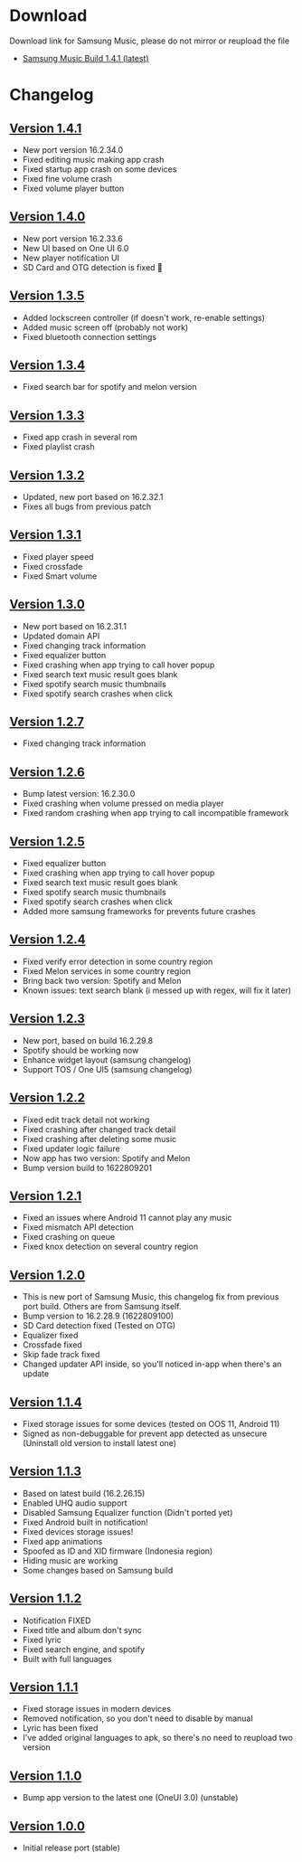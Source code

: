 # Download
Download link for Samsung Music, please do not mirror or reupload the file

- [Samsung Music Build 1.4.1 (latest)](https://www.pling.com/p/1537956/)


# Changelog

## [Version 1.4.1](https://www.pling.com/p/1537956/)
- New port version 16.2.34.0
- Fixed editing music making app crash
- Fixed startup app crash on some devices
- Fixed fine volume crash
- Fixed volume player button

## [Version 1.4.0](https://www.pling.com/p/1537956/)
- New port version 16.2.33.6
- New UI based on One UI 6.0
- New player notification UI
- SD Card and OTG detection is fixed 🎉

## [Version 1.3.5](https://www.pling.com/p/1537956/)
- Added lockscreen controller (if doesn't work, re-enable settings)
- Added music screen off (probably not work)
- Fixed bluetooth connection settings

## [Version 1.3.4](https://www.pling.com/p/1537956/)
- Fixed search bar for spotify and melon version

## [Version 1.3.3](https://www.pling.com/p/1537956/)
- Fixed app crash in several rom
- Fixed playlist crash

## [Version 1.3.2](https://www.pling.com/p/1537956/)
- Updated, new port based on 16.2.32.1
- Fixes all bugs from previous patch

## [Version 1.3.1](https://www.pling.com/p/1537956/)
- Fixed player speed
- Fixed crossfade
- Fixed Smart volume

## [Version 1.3.0](https://www.pling.com/p/1537956/)
- New port based on 16.2.31.1
- Updated domain API
- Fixed changing track information
- Fixed equalizer button
- Fixed crashing when app trying to call hover popup
- Fixed search text music result goes blank
- Fixed spotify search music thumbnails
- Fixed spotify search crashes when click

## [Version 1.2.7](https://www.pling.com/p/1537956/)
- Fixed changing track information

## [Version 1.2.6](https://www.pling.com/p/1537956/)
- Bump latest version: 16.2.30.0
- Fixed crashing when volume pressed on media player
- Fixed random crashing when app trying to call incompatible framework

## [Version 1.2.5](https://www.pling.com/p/1537956/)
- Fixed equalizer button
- Fixed crashing when app trying to call hover popup
- Fixed search text music result goes blank
- Fixed spotify search music thumbnails
- Fixed spotify search crashes when click
- Added more samsung frameworks for prevents future crashes

## [Version 1.2.4](https://www.pling.com/p/1537956/)
- Fixed verify error detection in some country region
- Fixed Melon services in some country region
- Bring back two version: Spotify and Melon
- Known issues: text search blank (i messed up with regex, will fix it later)

## [Version 1.2.3](https://www.pling.com/p/1537956/)
- New port, based on build 16.2.29.8
- Spotify should be working now
- Enhance widget layout (samsung changelog)
- Support TOS / One UI5 (samsung changelog)

## [Version 1.2.2](https://www.pling.com/p/1537956/)
- Fixed edit track detail not working
- Fixed crashing after changed track detail
- Fixed crashing after deleting some music
- Fixed updater logic failure
- Now app has two version: Spotify and Melon
- Bump version build to 1622809201

## [Version 1.2.1](https://www.pling.com/p/1537956/)
- Fixed an issues where Android 11 cannot play any music
- Fixed mismatch API detection
- Fixed crashing on queue
- Fixed knox detection on several country region

## [Version 1.2.0](https://www.pling.com/p/1537956/)
- This is new port of Samsung Music, this changelog fix from previous port build. Others are from Samsung itself.
- Bump version to 16.2.28.9 (1622809100)
- SD Card detection fixed (Tested on OTG)
- Equalizer fixed
- Crossfade fixed
- Skip fade track fixed
- Changed updater API inside, so you'll noticed in-app when there's an update

## [Version 1.1.4](https://www.pling.com/p/1537956/)
- Fixed storage issues for some devices (tested on OOS 11, Android 11)
- Signed as non-debuggable for prevent app detected as unsecure (Uninstall old version to install latest one)

## [Version 1.1.3](https://www.pling.com/p/1537956/)
- Based on latest build (16.2.26.15)
- Enabled UHQ audio support
- Disabled Samsung Equalizer function (Didn't ported yet)
- Fixed Android built in notification!
- Fixed devices storage issues!
- Fixed app animations
- Spoofed as ID and XID firmware (Indonesia region)
- Hiding music are working
- Some changes based on Samsung build

## [Version 1.1.2](https://www.pling.com/p/1537956/)
- Notification FIXED
- Fixed title and album don't sync
- Fixed lyric
- Fixed search engine, and spotify
- Built with full languages

## [Version 1.1.1](https://www.pling.com/p/1537956/)
- Fixed storage issues in modern devices
- Removed notification, so you don't need to disable by manual
- Lyric has been fixed
- I've added original languages to apk, so there's no need to reupload two version

## [Version 1.1.0](https://www.pling.com/p/1537956/)
- Bump app version to the latest one (OneUI 3.0) (unstable)

## [Version 1.0.0](https://www.pling.com/p/1537956/)
- Initial release port (stable)
